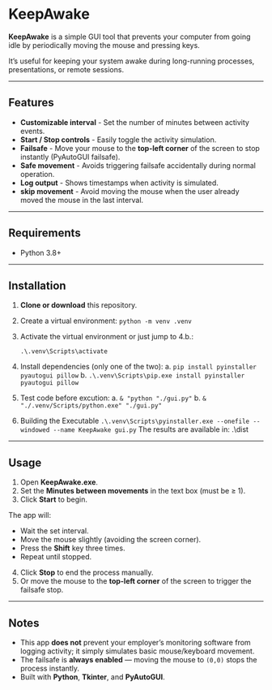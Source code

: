 # KeepAwake

**KeepAwake** is a simple GUI tool that prevents your computer from going idle by periodically moving the mouse and pressing keys.  

It’s useful for keeping your system awake during long-running processes, presentations, or remote sessions.

---

## Features

- **Customizable interval** - Set the number of minutes between activity events.
- **Start / Stop controls** - Easily toggle the activity simulation.
- **Failsafe** - Move your mouse to the **top-left corner** of the screen to stop instantly (PyAutoGUI failsafe).
- **Safe movement** - Avoids triggering failsafe accidentally during normal operation.
- **Log output** - Shows timestamps when activity is simulated.
- **skip movement** - Avoid moving the mouse when the user already moved the mouse in the last interval. 
---

## Requirements

- Python 3.8+
---

## Installation

1. **Clone or download** this repository.

2. Create a virtual environment:
   ```python -m venv .venv```

3. Activate the virtual environment or just jump to 4.b.:

   ```.\.venv\Scripts\activate```
4. Install dependencies (only one of the two):
  a. ```pip install pyinstaller pyautogui pillow```
  b. ```.\.venv\Scripts\pip.exe install pyinstaller pyautogui pillow```

5. Test code before excution:
    a. ```& "python "./gui.py"```
    b. ```& "./.venv/Scripts/python.exe" "./gui.py"```

6. Building the Executable
```.\.venv\Scripts\pyinstaller.exe --onefile --windowed --name KeepAwake gui.py```
The results are available in: .\dist

---
## Usage

1. Open **KeepAwake.exe**.
2. Set the **Minutes between movements** in the text box (must be ≥ 1).
3. Click **Start** to begin.

The app will:

- Wait the set interval.
- Move the mouse slightly (avoiding the screen corner).
- Press the **Shift** key three times.
- Repeat until stopped.

4. Click **Stop** to end the process manually.
5. Or move the mouse to the **top-left corner** of the screen to trigger the failsafe stop.

---

## Notes

- This app **does not** prevent your employer’s monitoring software from logging activity; it simply simulates basic mouse/keyboard movement.
- The failsafe is **always enabled** — moving the mouse to `(0,0)` stops the process instantly.
- Built with **Python**, **Tkinter**, and **PyAutoGUI**.
